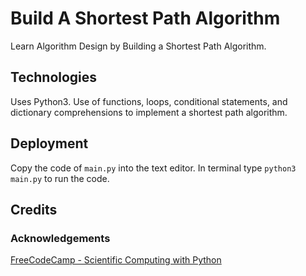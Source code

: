 # Build A Shortest Path Algorithm

Learn Algorithm Design by Building a Shortest Path Algorithm.

## Technologies

Uses Python3.  Use of functions, loops, conditional statements, and dictionary comprehensions to implement a shortest path algorithm.

## Deployment

Copy the code of `main.py` into the text editor.  In terminal type `python3 main.py` to run the code.

## Credits

### Acknowledgements

[FreeCodeCamp - Scientific Computing with Python](https://www.freecodecamp.org/learn/scientific-computing-with-python/)
